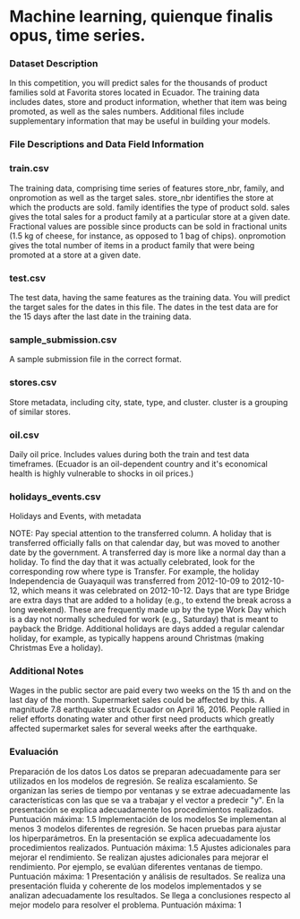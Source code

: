 # Machine learning, quienque finalis opus, time series.

### Dataset Description
In this competition, you will predict sales for the thousands of product families sold at Favorita stores located in Ecuador. The training data includes dates, store and product information, whether that item was being promoted, as well as the sales numbers. Additional files include supplementary information that may be useful in building your models.

### File Descriptions and Data Field Information

### train.csv

The training data, comprising time series of features store_nbr, family, and onpromotion as well as the target sales.
store_nbr identifies the store at which the products are sold.
family identifies the type of product sold.
sales gives the total sales for a product family at a particular store at a given date. Fractional values are possible since products can be sold in fractional units (1.5 kg of cheese, for instance, as opposed to 1 bag of chips).
onpromotion gives the total number of items in a product family that were being promoted at a store at a given date.

### test.csv
The test data, having the same features as the training data. You will predict the target sales for the dates in this file.
The dates in the test data are for the 15 days after the last date in the training data.

### sample_submission.csv
A sample submission file in the correct format.

### stores.csv
Store metadata, including city, state, type, and cluster.
cluster is a grouping of similar stores.

### oil.csv
Daily oil price. Includes values during both the train and test data timeframes. (Ecuador is an oil-dependent country and it's economical health is highly vulnerable to shocks in oil prices.)

### holidays_events.csv
Holidays and Events, with metadata

NOTE: Pay special attention to the transferred column. A holiday that is transferred officially falls on that calendar day, but was moved to another date by the government. A transferred day is more like a normal day than a holiday. To find the day that it was actually celebrated, look for the corresponding row where type is Transfer. For example, the holiday Independencia de Guayaquil was transferred from 2012-10-09 to 2012-10-12, which means it was celebrated on 2012-10-12. Days that are type Bridge are extra days that are added to a holiday (e.g., to extend the break across a long weekend). These are frequently made up by the type Work Day which is a day not normally scheduled for work (e.g., Saturday) that is meant to payback the Bridge.
Additional holidays are days added a regular calendar holiday, for example, as typically happens around Christmas (making Christmas Eve a holiday).

### Additional Notes
Wages in the public sector are paid every two weeks on the 15 th and on the last day of the month. Supermarket sales could be affected by this.
A magnitude 7.8 earthquake struck Ecuador on April 16, 2016. People rallied in relief efforts donating water and other first need products which greatly affected supermarket sales for several weeks after the earthquake.

### Evaluación

Preparación de los datos
Los datos se preparan adecuadamente para ser utilizados en los modelos de regresión. Se realiza escalamiento. Se organizan las series de tiempo por ventanas y se extrae adecuadamente las características con las que se va a trabajar y el vector a predecir "y". En la presentación se explica adecuadamente los procedimientos realizados.
Puntuación máxima: 1.5
Implementación de los modelos
Se implementan al menos 3 modelos diferentes de regresión. Se hacen pruebas para ajustar los hiperparámetros. En la presentación se explica adecuadamente los procedimientos realizados.
Puntuación máxima: 1.5
Ajustes adicionales para mejorar el rendimiento.
Se realizan ajustes adicionales para mejorar el rendimiento. Por ejemplo, se evalúan diferentes ventanas de tiempo.
Puntuación máxima: 1
Presentación y análisis de resultados.
Se realiza una presentación fluida y coherente de los modelos implementados y se analizan adecuadamente los resultados. Se llega a conclusiones respecto al mejor modelo para resolver el problema.
Puntuación máxima: 1
